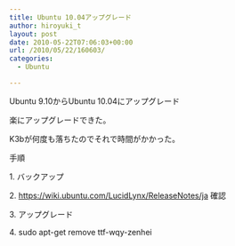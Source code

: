 ```yaml
---
title: Ubuntu 10.04アップグレード
author: hiroyuki_t
layout: post
date: 2010-05-22T07:06:03+00:00
url: /2010/05/22/160603/
categories:
  - Ubuntu

---
```

<div class="section">
  <p>
    Ubuntu 9.10からUbuntu 10.04にアップグレード
  </p>
  
  <p>
    楽にアップグレードできた。
  </p>
  
  <p>
    K3bが何度も落ちたのでそれで時間がかかった。
  </p>
  
  <p>
  </p>
  
  <p>
    手順
  </p>
  
  <p>
    1. バックアップ
  </p>
  
  <p>
    2. <a href="https://wiki.ubuntu.com/LucidLynx/ReleaseNotes/ja" target="_blank">https://wiki.ubuntu.com/LucidLynx/ReleaseNotes/ja</a> 確認
  </p>
  
  <p>
    3. アップグレード
  </p>
  
  <p>
    4. sudo apt-get remove ttf-wqy-zenhei
  </p>
</div>